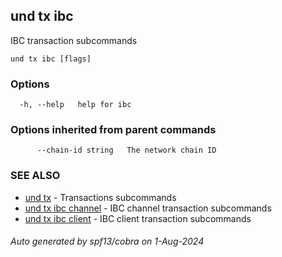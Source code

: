 ## und tx ibc

IBC transaction subcommands

```
und tx ibc [flags]
```

### Options

```
  -h, --help   help for ibc
```

### Options inherited from parent commands

```
      --chain-id string   The network chain ID
```

### SEE ALSO

* [und tx](und_tx.md)	 - Transactions subcommands
* [und tx ibc channel](und_tx_ibc_channel.md)	 - IBC channel transaction subcommands
* [und tx ibc client](und_tx_ibc_client.md)	 - IBC client transaction subcommands

###### Auto generated by spf13/cobra on 1-Aug-2024
